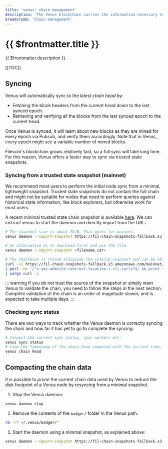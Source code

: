 ```yaml
---
title: 'venus: chain management'
description: 'The Venus blockchain carries the information necessary to compute the current state of the network, is stored on disk and grows every 30 seconds with new blocks. This guide explains how to manage several aspects of th chain.'
breadcrumb: 'Chain management'
---
```


# {{ $frontmatter.title }}

{{ $frontmatter.description }}.

[[TOC]]

## Syncing

Venus will automatically sync to the latest _chain head_ by:

- Fetching the block headers from the current _head_ down to the last synced epoch.
- Retrieving and verifying all the blocks from the last synced epoch to the current head.

Once Venus is synced, it will learn about new blocks as they are mined for every epoch via Pubsub, and verify them accordingly. Note that in Venus, every epoch might see a variable number of mined blocks.

Filecoin's blockchain grows relatively fast, so a full sync will take long time. For this reason, Venus offers a faster way to sync via trusted state snapshots.

### Syncing from a trusted state snapshot (mainnet)

We recommend most users to perform the initial node sync from a minimal, lightweight snapshot. Trusted state snapshots do not contain the full chain and might not be suitable for nodes that need to perform queries against historical state information, like block explorers, but otherwise work for most users.

A recent minimal trusted state chain snapshot is available [here](https://fil-chain-snapshots-fallback.s3.amazonaws.com/mainnet/minimal_finality_stateroots_latest.car). We can instruct venus to start the daemon and directly import from the URL:

```sh
# The snapshot size is about 7GiB. This works for mainnet.
venus daemon --import-snapshot https://fil-chain-snapshots-fallback.s3.amazonaws.com/mainnet/minimal_finality_stateroots_latest.car

# An alternative is to download first and use the file
venus daemon --import-snapshot <filename.car>

# The sha256sum is stored alongside the interim snapshot and can be obtained via
curl -sI https://fil-chain-snapshots-fallback.s3.amazonaws.com/mainnet/minimal_finality_stateroots_latest.car \
| perl -ne '/^x-amz-website-redirect-location:(.+)\.car\s*$/ && print "$1.sha256sum"' \
| xargs curl -s
```

::: warning
If you do not trust the source of the snapshot or simply want Venus to validate the chain, you need to follow the steps in the next section. Complete validation of the chain is an order of magnitude slower, and is expected to take multiple days.
:::

### Checking sync status

There are two ways to track whether the Venus daemon is correctly syncing the chain and how far it has yet to go to complete the syncing:

```sh
# Inspect the current sync status, sync workers etc:
venus sync status
# View the Timestamp of the chain head compared with the current time:
venus chain head
```

## Compacting the chain data

It is possible to _prune_ the current chain data used by Venus to reduce the disk footprint of a Venus node by resyncing from a minimal snapshot.

1. Stop the Venus daemon:

  ```bash
  venus daemon stop
  ```

1. Remove the contents of the `badger/` folder in the Venus path:

  ```bash
  rm -rf ~/.venus/badger/*
  ```
  
1. Start the daemon using a minimal snapshot, as explained above:

  ```bash
  venus daemon --import-snapshot https://fil-chain-snapshots-fallback.s3.amazonaws.com/mainnet/minimal_finality_stateroots_latest.car
  ```

